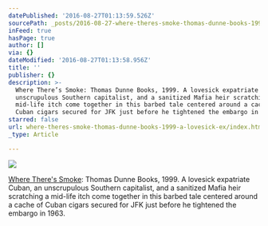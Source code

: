 ```yaml
---
datePublished: '2016-08-27T01:13:59.526Z'
sourcePath: _posts/2016-08-27-where-theres-smoke-thomas-dunne-books-1999-a-lovesick-ex.md
inFeed: true
hasPage: true
author: []
via: {}
dateModified: '2016-08-27T01:13:58.956Z'
title: ''
publisher: {}
description: >-
  Where There’s Smoke: Thomas Dunne Books, 1999. A lovesick expatriate Cuban, an
  unscrupulous Southern capitalist, and a sanitized Mafia heir scratching a
  mid-life itch come together in this barbed tale centered around a cache of
  Cuban cigars secured for JFK just before he tightened the embargo in 1963.
starred: false
url: where-theres-smoke-thomas-dunne-books-1999-a-lovesick-ex/index.html
_type: Article

---
```

![](https://the-grid-user-content.s3-us-west-2.amazonaws.com/771fa199-179a-4c5c-a3d9-46f453c1b696.jpg)

[Where There's Smoke][0]: Thomas Dunne Books, 1999\. A lovesick expatriate Cuban, an unscrupulous Southern capitalist, and a sanitized Mafia heir scratching a mid-life itch come together in this barbed tale centered around a cache of Cuban cigars secured for JFK just before he tightened the embargo in 1963\.

[0]: https://www.amazon.com/Where-Theres-Smoke-Mel-McKinney/dp/0312206232/ref=melmckinney "Where There's Smoke"